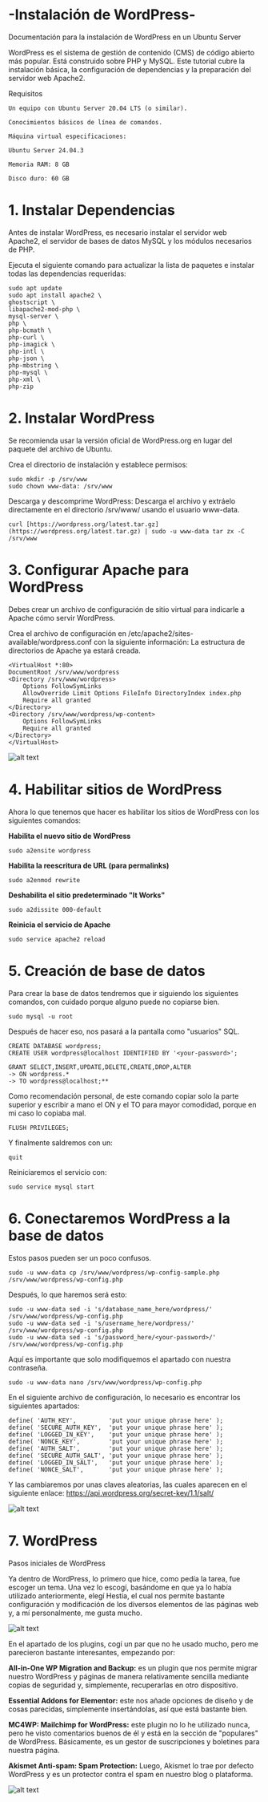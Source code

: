 # -Instalación de WordPress-

Documentación para la instalación de WordPress en un Ubuntu Server

WordPress es el sistema de gestión de contenido (CMS) de código abierto más popular. Está construido sobre PHP y MySQL. Este tutorial cubre la instalación básica, la configuración de dependencias y la preparación del servidor web Apache2.

Requisitos

    Un equipo con Ubuntu Server 20.04 LTS (o similar).

    Conocimientos básicos de línea de comandos.

    Máquina virtual especificaciones:

    Ubuntu Server 24.04.3

    Memoria RAM: 8 GB

    Disco duro: 60 GB

# 1. Instalar Dependencias

Antes de instalar WordPress, es necesario instalar el servidor web Apache2, el servidor de bases de datos MySQL y los módulos necesarios de PHP.

Ejecuta el siguiente comando para actualizar la lista de paquetes e instalar todas las dependencias requeridas:

    sudo apt update
    sudo apt install apache2 \
    ghostscript \
    libapache2-mod-php \
    mysql-server \
    php \
    php-bcmath \
    php-curl \
    php-imagick \
    php-intl \
    php-json \
    php-mbstring \
    php-mysql \
    php-xml \
    php-zip

# 2. Instalar WordPress

Se recomienda usar la versión oficial de WordPress.org en lugar del paquete del archivo de Ubuntu.

Crea el directorio de instalación y establece permisos:

    sudo mkdir -p /srv/www
    sudo chown www-data: /srv/www

Descarga y descomprime WordPress:
Descarga el archivo y extráelo directamente en el directorio /srv/www/ usando el usuario www-data.

    curl [https://wordpress.org/latest.tar.gz](https://wordpress.org/latest.tar.gz) | sudo -u www-data tar zx -C /srv/www

# 3. Configurar Apache para WordPress

Debes crear un archivo de configuración de sitio virtual para indicarle a Apache cómo servir WordPress.

Crea el archivo de configuración en /etc/apache2/sites-available/wordpress.conf con la siguiente información:
La estructura de directorios de Apache ya estará creada.

    <VirtualHost *:80>
    DocumentRoot /srv/www/wordpress
    <Directory /srv/www/wordpress>
        Options FollowSymLinks
        AllowOverride Limit Options FileInfo DirectoryIndex index.php
        Require all granted
    </Directory>
    <Directory /srv/www/wordpress/wp-content>
        Options FollowSymLinks
        Require all granted
    </Directory>
    </VirtualHost>

![alt text](https://github.com/Diego5RG-dev/WorfpressInstallation/blob/main/imagenes/primeraConf.png)

# 4. Habilitar sitios de WordPress

Ahora lo que tenemos que hacer es habilitar los sitios de WordPress con los siguientes comandos:

**Habilita el nuevo sitio de WordPress**

    sudo a2ensite wordpress

**Habilita la reescritura de URL (para permalinks)**

    sudo a2enmod rewrite

**Deshabilita el sitio predeterminado "It Works"**

    sudo a2dissite 000-default

**Reinicia el servicio de Apache**

    sudo service apache2 reload

# 5. Creación de base de datos

Para crear la base de datos tendremos que ir siguiendo los siguientes comandos, con cuidado porque alguno puede no copiarse bien.

    sudo mysql -u root

Después de hacer eso, nos pasará a la pantalla como "usuarios" SQL.

    CREATE DATABASE wordpress;
    CREATE USER wordpress@localhost IDENTIFIED BY '<your-password>';

    GRANT SELECT,INSERT,UPDATE,DELETE,CREATE,DROP,ALTER
    -> ON wordpress.*
    -> TO wordpress@localhost;**

Como recomendación personal, de este comando copiar solo la parte superior y escribir a mano el ON y el TO para mayor comodidad, porque en mi caso lo copiaba mal.

    FLUSH PRIVILEGES;

Y finalmente saldremos con un:

    quit
    
Reiniciaremos el servicio con:

    sudo service mysql start

# 6. Conectaremos WordPress a la base de datos

Estos pasos pueden ser un poco confusos.

    sudo -u www-data cp /srv/www/wordpress/wp-config-sample.php /srv/www/wordpress/wp-config.php

Después, lo que haremos será esto:

    sudo -u www-data sed -i 's/database_name_here/wordpress/' /srv/www/wordpress/wp-config.php
    sudo -u www-data sed -i 's/username_here/wordpress/' /srv/www/wordpress/wp-config.php
    sudo -u www-data sed -i 's/password_here/<your-password>/' /srv/www/wordpress/wp-config.php

Aquí es importante que solo modifiquemos el apartado <your-password> con nuestra contraseña.

    sudo -u www-data nano /srv/www/wordpress/wp-config.php

En el siguiente archivo de configuración, lo necesario es encontrar los siguientes apartados:

    define( 'AUTH_KEY',         'put your unique phrase here' );
    define( 'SECURE_AUTH_KEY',  'put your unique phrase here' );
    define( 'LOGGED_IN_KEY',    'put your unique phrase here' );
    define( 'NONCE_KEY',        'put your unique phrase here' );
    define( 'AUTH_SALT',        'put your unique phrase here' );
    define( 'SECURE_AUTH_SALT', 'put your unique phrase here' );
    define( 'LOGGED_IN_SALT',   'put your unique phrase here' );
    define( 'NONCE_SALT',       'put your unique phrase here' );

Y las cambiaremos por unas claves aleatorias, las cuales aparecen en el siguiente enlace:
https://api.wordpress.org/secret-key/1.1/salt/

![alt text](https://github.com/Diego5RG-dev/WorfpressInstallation/blob/main/imagenes/configuraciones.png)

# 7. WordPress

Pasos iniciales de WordPress

Ya dentro de WordPress, lo primero que hice, como pedía la tarea, fue escoger un tema. Una vez lo escogí, basándome en que ya lo había utilizado anteriormente, elegí Hestia, el cual nos permite bastante configuración y modificación de los diversos elementos de las páginas web y, a mí personalmente, me gusta mucho.

![alt text](https://github.com/Diego5RG-dev/WorfpressInstallation/blob/main/imagenes/temaWordpress.png)

En el apartado de los plugins, cogí un par que no he usado mucho, pero me parecieron bastante interesantes, empezando por:

**All-in-One WP Migration and Backup:** es un plugin que nos permite migrar nuestro WordPress y páginas de manera relativamente sencilla mediante copias de seguridad y, simplemente, recuperarlas en otro dispositivo.

**Essential Addons for Elementor:** este nos añade opciones de diseño y de cosas parecidas, simplemente insertándolas, así que está bastante bien.

**MC4WP: Mailchimp for WordPress:** este plugin no lo he utilizado nunca, pero he visto comentarios buenos de él y está en la sección de "populares" de WordPress. Básicamente, es un gestor de suscripciones y boletines para nuestra página.

**Akismet Anti-spam: Spam Protection:** Luego, Akismet lo trae por defecto WordPress y es un protector contra el spam en nuestro blog o plataforma.

![alt text](https://github.com/Diego5RG-dev/WorfpressInstallation/blob/main/imagenes/plugins.png)
